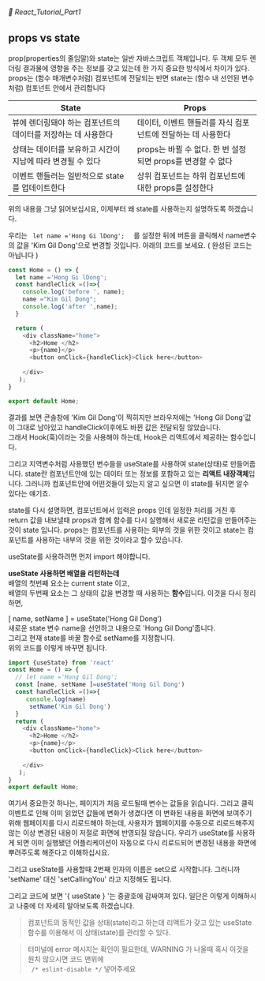 ###### 🌵 React_Tutorial_Part1

## props vs state 
prop(properties의 줄임말)와 state는 일반 자바스크립트 객체입니다. 두 객체 모두 렌더링 결과물에 영향을 주는 정보를 갖고 있는데 한 가지 중요한 방식에서 차이가 있다. props는 (함수 매개변수처럼) 컴포넌트에 전달되는 반면 state는 (함수 내 선언된 변수처럼) 컴포넌트 안에서 관리합니다



|State | Props |
|------|--------|
| 뷰에 렌더링돼야 하는 컴포넌트의 데이터를 저장하는 데 사용한다 | 데이터, 이벤트 핸들러를 자식 컴포넌트에 전달하는 데 사용한다|
|상태는 데이터를 보유하고 시간이 지남에 따라 변경될 수 있다 | props는 바뀔 수 없다. 한 번 설정되면 props를 변경할 수 없다 |
|이벤트 핸들러는 일반적으로 state를 업데이트한다 | 상위 컴포넌트는 하위 컴포넌트에 대한 props를 설정한다 |


위의 내용을 그냥 읽어보십시요, 이제부터 왜 state를 사용하는지 설명하도록 하겠습니다.  

우리는 ```  let name ='Hong Gi lDong';   ``` 를 설정한 뒤에 버튼을 클릭해서 name변수의 값을 'Kim Gil Dong'으로 변경할 것입니다.  아래의 코드를 보세요. ( 완성된 코드는 아닙니다 )  

``` javascript 
const Home = () => {
  let name ='Hong Gi lDong';
  const handleClick =()=>{
    console.log('before ', name);
    name ="Kim Gil Dong";
    console.log('after ',name);
  }

  return ( 
    <div className="home">
      <h2>Home </h2>
      <p>{name}</p>
      <button onClick={handleClick}>Click here</button> 
    
    </div>
   );
}

export default Home;
```  
결과를 보면 콘솔창에 'Kim Gil Dong'이 찍히지만 브라우저에는 'Hong Gil Dong'값이 그대로 남아있고  handleClick이후에도 바뀐 값은 전달되질 않았습니다.  
그래서 Hook(훅)이라는 것을 사용해야 하는데,  Hook은 리액트에서 제공하는 함수입니다.  

그리고 지역변수처럼 사용했던 변수들을 useState를 사용하여 state(상태)로 만들어줍니다. state란 컴포넌트안에 있는 데이터 또는 정보를 포함하고 있는 <b>리액트 내장객체</b>입니다. 그러니까 컴포넌트안에 어떤것들이 있는지 알고 싶으면 이 state를 뒤지면 알수 있다는 얘기죠.   




state를 다시 설명하면, 
컴포넌트에서 입력은 props 인데 일정한 처리를 거친 후 return 값을 내보낼때 props과 함께 함수를 다시 실행해서 새로운 리턴값을 만들어주는 것이 state 입니다. props는 컴포넌트를 사용하는 외부의 것을 위한 것이고 state는 컴포넌트를 사용하는 내부의 것을 위한 것이라고 할수 있습니다.

useState를 사용하려면 먼저 import 해야합니다.

<b>useState 사용하면  배열을 리턴하는데</b>   
배열의 첫번째 요소는 current state 이고,   
배열의 두번째 요소는 그 상태의 값을 변경할 때 사용하는 <b>함수</b>입니다. 이것을 다시 정리하면,  

[ name, setName  ] = useState('Hong Gil Dong')   
새로운 state 변수 name을 선언하고 내용으로 'Hong Gil Dong'줍니다.   
그리고 현재 state를 바꿀 함수로 setName를 지정합니다.  
위의 코드를 이렇게 바꾸면 됩니다. 
``` javascript
import {useState} from 'react'
const Home = () => {
  // let name ='Hong Gil Dong';
  const [name, setName ]=useState('Hong Gil Dong')
  const handleClick =()=>{
     console.log(name)
      setName('Kim Gil Dong')
  }
  return ( 
    <div className="home">
      <h2>Home </h2>
      <p>{name}</p>
      <button onClick={handleClick}>Click here</button> 
    
    </div>
   );
}
export default Home;

```   
여기서 중요한것 하나는, 페이지가 처음 로드될때 변수는 값들을 읽습니다. 그리고 클릭이벤트로 인해 이미 읽었던 값들에 변화가 생겼다면 이 변화된 내용을 화면에 보여주기 위해 웹페이지를 다시 리로드해야 하는데, 사용자가 웹페이지를 수동으로 리로드해주지 않는 이상 변경된 내용이 저절로 화면에 반영되질 않습니다. 우리가 useState를 사용하게 되면 이미 실행됐던 어플리케이션이 자동으로 다시 리로드되어 변경된 내용을 화면에 뿌려주도록 해준다고 이해하십시요.  

그리고 useState를 사용할때 2번째 인자의 이름은 set으로 시작합니다. 그러니까 'setName' 대신 'setCallingYou' 라고 지정해도 됩니다.  



그리고 코드에 보면 '{ useState } '는 중괄호에 감싸여져 있다. 일단은 이렇게 이해하시고 나중에 더 자세히 알아보도록 하겠습니다.

> 컴포넌트의 동적인 값을 상태(state)라고 하는데 리액트가 갖고 있는 useState 함수를 이용해서 이 상태(state)를 관리할 수 있다. 

> 터미널에 error 메시지는 확인이 필요한데, WARNING 가 나올때 혹시 이것을 원치 않으시면 코드 맨위에  
```  /* eslint-disable */ ``` 넣어주세요


